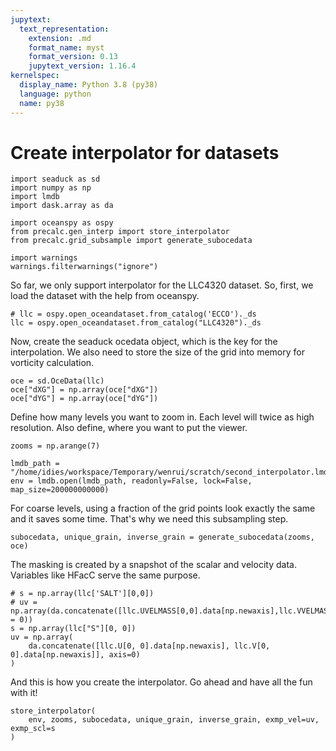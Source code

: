 ```yaml
---
jupytext:
  text_representation:
    extension: .md
    format_name: myst
    format_version: 0.13
    jupytext_version: 1.16.4
kernelspec:
  display_name: Python 3.8 (py38)
  language: python
  name: py38
---
```


# Create interpolator for datasets

```{code-cell} ipython3
import seaduck as sd
import numpy as np
import lmdb
import dask.array as da

import oceanspy as ospy
from precalc.gen_interp import store_interpolator
from precalc.grid_subsample import generate_subocedata
```

```{code-cell} ipython3
import warnings
warnings.filterwarnings("ignore")
```

So far, we only support interpolator for the LLC4320 dataset. So, first, we load the dataset with the help from oceanspy.

```{code-cell} ipython3
# llc = ospy.open_oceandataset.from_catalog('ECCO')._ds
llc = ospy.open_oceandataset.from_catalog("LLC4320")._ds
```

Now, create the seaduck ocedata object, which is the key for the interpolation. We also need to store the size of the grid into memory for vorticity calculation.

```{code-cell} ipython3
oce = sd.OceData(llc)
oce["dXG"] = np.array(oce["dXG"])
oce["dYG"] = np.array(oce["dYG"])
```

Define how many levels you want to zoom in. Each level will twice as high resolution. Also define, where you want to put the viewer.

```{code-cell} ipython3
zooms = np.arange(7)

lmdb_path = "/home/idies/workspace/Temporary/wenrui/scratch/second_interpolator.lmdb"
env = lmdb.open(lmdb_path, readonly=False, lock=False, map_size=200000000000)
```

For coarse levels, using a fraction of the grid points look exactly the same and it saves some time. That's why we need this subsampling step.

```{code-cell} ipython3
subocedata, unique_grain, inverse_grain = generate_subocedata(zooms, oce)
```

The masking is created by a snapshot of the scalar and velocity data. Variables like HFacC serve the same purpose.

```{code-cell} ipython3
# s = np.array(llc['SALT'][0,0])
# uv = np.array(da.concatenate([llc.UVELMASS[0,0].data[np.newaxis],llc.VVELMASS[0,0].data[np.newaxis]],axis = 0))
s = np.array(llc["S"][0, 0])
uv = np.array(
    da.concatenate([llc.U[0, 0].data[np.newaxis], llc.V[0, 0].data[np.newaxis]], axis=0)
)
```

And this is how you create the interpolator. Go ahead and have all the fun with it!

```{code-cell} ipython3
store_interpolator(
    env, zooms, subocedata, unique_grain, inverse_grain, exmp_vel=uv, exmp_scl=s
)
```
